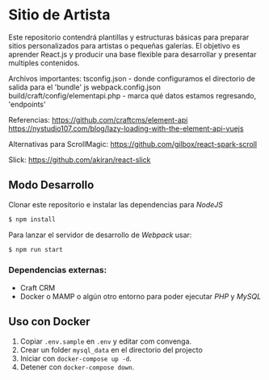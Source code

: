 Sitio de Artista
================

Este repositorio contendrá plantillas y estructuras básicas para preparar sitios personalizados para artistas o pequeñas galerías.
El objetivo es aprender React.js y producir una base flexible para desarrollar y presentar multiples contenidos.


Archivos importantes:
tsconfig.json - donde configuramos el directorio de salida para el 'bundle' js
webpack.config.json
build/craft/config/elementapi.php - marca qué datos estamos regresando, 'endpoints'


Referencias:
https://github.com/craftcms/element-api
https://nystudio107.com/blog/lazy-loading-with-the-element-api-vuejs


Alternativas para 
ScrollMagic:
https://github.com/gilbox/react-spark-scroll

Slick:
https://github.com/akiran/react-slick


## Modo Desarrollo

Clonar este repositorio e instalar las dependencias para _NodeJS_

```bash
$ npm install
```

Para lanzar el servidor de desarrollo de _Webpack_ usar:

```bash
$ npm run start
```


### Dependencias externas:

* Craft CRM
* Docker o MAMP o algún otro entorno para poder ejecutar _PHP_ y _MySQL_ 


## Uso con Docker

1. Copiar `.env.sample` en `.env` y editar com convenga.
2. Crear un folder `mysql_data` en el directorio del projecto
2. Iniciar con `docker-compose up -d`.
3. Detener con `docker-compose down`.

